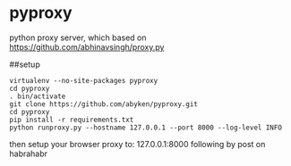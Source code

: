 # pyproxy

python proxy server, which based on https://github.com/abhinavsingh/proxy.py

##setup
```
virtualenv --no-site-packages pyproxy
cd pyproxy
. bin/activate
git clone https://github.com/abyken/pyproxy.git
cd pyproxy
pip install -r requirements.txt
python runproxy.py --hostname 127.0.0.1 --port 8000 --log-level INFO
```

then setup your browser proxy to: 127.0.0.1:8000
following by post on habrahabr
